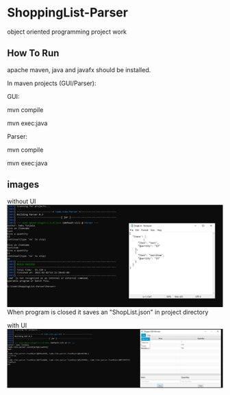 # ShoppingList-Parser
object oriented programming project work

## How To Run
apache maven, java and javafx should be installed.

In maven projects (GUI/Parser):

GUI:

mvn compile

mvn exec:java

Parser:

mvn compile

mvn exec:java

## images

without UI
![alt text](https://github.com/Sakkendalen/ShoppingList-Parser/blob/master/img/58e9346d893ddf90c0ae9db50a48ec04.png)
When program is closed it saves an "ShopList.json" in project directory

with UI
![alt text](https://github.com/Sakkendalen/ShoppingList-Parser/blob/master/img/4a0b910d061f542b3554bd9322895427.png)
